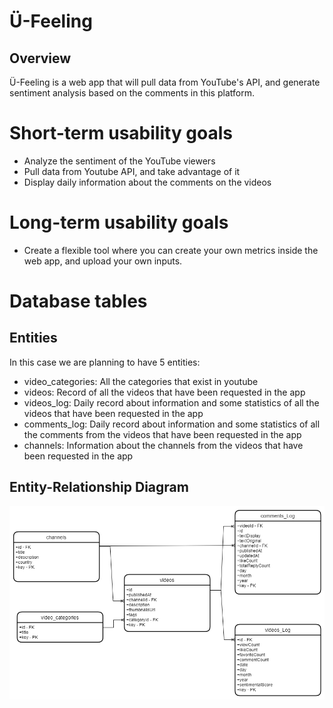 # Ü-Feeling

## Overview

Ü-Feeling is a web app that will pull data from YouTube's API, and generate sentiment analysis based on the comments in this platform.

# Short-term usability goals

* Analyze the sentiment of the YouTube viewers
* Pull data from Youtube API, and take advantage of it
* Display daily information about the comments on the videos

# Long-term usability goals

* Create a flexible tool where you can create your own metrics inside the web app, and upload your own inputs.

# Database tables

## Entities

In this case we are planning to have 5 entities:

* video_categories: All the categories that exist in youtube
* videos: Record of all the videos that have been requested in the app
* videos_log: Daily record about information and some statistics of all the videos that have been requested in the app
* comments_log: Daily record about information and some statistics of all the comments from the videos that have been requested in the app
* channels: Information about the channels from the videos that have been requested in the app 

## Entity-Relationship Diagram

![](images/Entity_Relationship_Diagram.png)